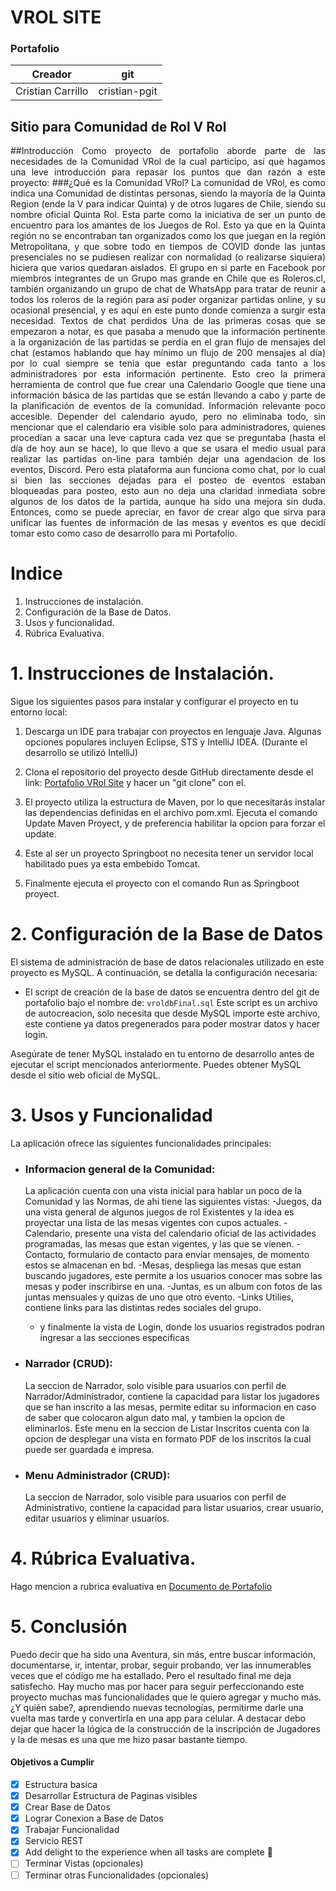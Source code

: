 # VROL SITE
### Portafolio

|Creador|git|
|-------|---|
|Cristian Carrillo|cristian-pgit|

## Sitio para Comunidad de Rol V Rol

<p style="text-align: justify;">
##Introducción
Como proyecto de portafolio aborde parte de las necesidades de la Comunidad VRol de la cual
participo, así que hagamos una leve introducción para repasar los puntos que dan razón a este
proyecto:
###¿Qué es la Comunidad VRol?
La comunidad de VRol, es como indica una Comunidad de distintas personas, siendo la mayoría de
la Quinta Region (ende la V para indicar Quinta) y de otros lugares de Chile, siendo su nombre oficial
Quinta Rol. Esta parte como la iniciativa de ser un punto de encuentro para los amantes de los Juegos
de Rol. Esto ya que en la Quinta región no se encontraban tan organizados como los que juegan en
la región Metropolitana, y que sobre todo en tiempos de COVID donde las juntas presenciales no se
pudiesen realizar con normalidad (o realizarse siquiera) hiciera que varios quedaran aislados. El
grupo en si parte en Facebook por miembros integrantes de un Grupo mas grande en Chile que es
Roleros.cl, también organizando un grupo de chat de WhatsApp para tratar de reunir a todos los
roleros de la región para así poder organizar partidas online, y su ocasional presencial, y es aquí en
este punto donde comienza a surgir esta necesidad.
Textos de chat perdidos
Una de las primeras cosas que se empezaron a notar, es que pasaba a menudo que la información
pertinente a la organización de las partidas se perdía en el gran flujo de mensajes del chat (estamos
hablando que hay mínimo un flujo de 200 mensajes al día) por lo cual siempre se tenia que estar
preguntando cada tanto a los administradores por esta información pertinente. Esto creo la primera
herramienta de control que fue crear una Calendario Google que tiene una información básica de las
partidas que se están llevando a cabo y parte de la planificación de eventos de la comunidad.
Información relevante poco accesible.
Depender del calendario ayudo, pero no eliminaba todo, sin mencionar que el calendario era visible
solo para administradores, quienes procedían a sacar una leve captura cada vez que se preguntaba
(hasta el día de hoy aun se hace), lo que llevo a que se usara el medio usual para realizar las partidas
on-line para también dejar una agendacion de los eventos, Discord. Pero esta plataforma aun
funciona como chat, por lo cual si bien las secciones dejadas para el posteo de eventos estaban
bloqueadas para posteo, esto aun no deja una claridad inmediata sobre algunos de los datos de la
partida, aunque ha sido una mejora sin duda.
Entonces, como se puede apreciar, en favor de crear algo que sirva para unificar las fuentes de
información de las mesas y eventos es que decidí tomar esto como caso de desarrollo para mi
Portafolio.
</p>

# Indice

1. Instrucciones de instalación.
2. Configuración de la Base de Datos.
3. Usos y funcionalidad.
4. Rúbrica Evaluativa.

# 1. Instrucciones de Instalación.

Sigue los siguientes pasos para instalar y configurar el proyecto en tu entorno local:

1. Descarga un IDE para trabajar con proyectos en lenguaje Java. Algunas opciones populares incluyen Eclipse, STS y IntelliJ IDEA. (Durante el desarrollo se utilizó IntelliJ)

2. Clona el repositorio del proyecto desde GitHub directamente desde el link: [Portafolio VRol Site](https://github.com/cristian-pgit/M6-Portafolio.git) y hacer un "git clone" con el.

3. El proyecto utiliza la estructura de Maven, por lo que necesitarás instalar las dependencias definidas en el archivo pom.xml. Ejecuta el comando Update Maven Proyect, y de preferencia habilitar la opcion para forzar el update.

4. Este al ser un proyecto Springboot no necesita tener un servidor local habilitado pues ya esta embebido Tomcat.

5. Finalmente ejecuta el proyecto con el comando Run as Springboot proyect.

# 2. Configuración de la Base de Datos

El sistema de administración de base de datos relacionales utilizado en este proyecto es MySQL. A continuación, se detalla la configuración necesaria:

- El script de creación de la base de datos se encuentra dentro del git de portafolio bajo el nombre de: `vroldbFinal.sql` Este script es un archivo de autocreacion, solo necesita que desde MySQL importe este archivo, este contiene ya datos pregenerados para poder mostrar datos y hacer login.

Asegúrate de tener MySQL instalado en tu entorno de desarrollo antes de ejecutar el script mencionados anteriormente. Puedes obtener MySQL desde el sitio web oficial de MySQL.

# 3. Usos y Funcionalidad

La aplicación ofrece las siguientes funcionalidades principales:

- ### Informacion general de la Comunidad: 
    La aplicación cuenta con una vista inicial para hablar un poco de la Comunidad y las Normas, de ahi tiene las siguientes vistas:
    -Juegos, da una vista general de algunos juegos de rol Existentes y la idea es proyectar una lista de las mesas vigentes con cupos actuales.
    -Calendario, presente una vista del calendario oficial de las actividades programadas, las mesas que estan vigentes, y las que se vienen.
    -Contacto, formulario de contacto para enviar mensajes, de momento estos se almacenan en bd.
    -Mesas, despliega las mesas que estan buscando jugadores, este permite a los usuarios conocer mas sobre las mesas y poder inscribirse en una.
    -Juntas, es un album con fotos de las juntas mensuales y quizas de uno que otro evento.
    -Links Utilies, contiene links para las distintas redes sociales del grupo.
    - y finalmente la vista de Login, donde los usuarios registrados podran ingresar a las secciones especificas

- ### Narrador (CRUD): 
    La seccion de Narrador, solo visible para usuarios con perfil de Narrador/Administrador, contiene la capacidad para listar los jugadores que se han inscrito a las mesas, permite editar su informacion en caso de saber que colocaron algun dato mal, y tambien la opcion de eliminarlos. Este menu en la seccion de Listar Inscritos cuenta con la opcion de desplegar una vista en formato PDF de los inscritos la cual puede ser guardada e impresa.
    
- ### Menu Administrador (CRUD): 
    La seccion de Narrador, solo visible para usuarios con perfil de Administrativo,  contiene la capacidad para listar usuarios, crear usuario, editar usuarios y eliminar usuarios.

# 4. Rúbrica Evaluativa.

Hago mencion a rubrica evaluativa en [Documento de Portafolio](https://github.com/cristian-pgit/M6-Portafolio/blob/main/PROYECTO%20DE%20PORTAFOLIO.pdf)

# 5. Conclusión
Puedo decir que ha sido una Aventura, sin más, entre buscar información, documentarse, ir, intentar,
probar, seguir probando, ver las innumerables veces que el código me ha estallado. Pero el resultado
final me deja satisfecho. Hay mucho mas por hacer para seguir perfeccionando este proyecto muchas
mas funcionalidades que le quiero agregar y mucho más. ¿Y quién sabe?, aprendiendo nuevas
tecnologías, permitirme darle una vuelta mas tarde y convertirla en una app para celular.
A destacar debo dejar que hacer la lógica de la construcción de la inscripción de Jugadores y la de
mesas es una que me hizo pasar bastante tiempo.


#### Objetivos a Cumplir
- [x] Estructura basica
- [x] Desarrollar Estructura de Paginas visibles
- [x] Crear Base de Datos
- [x] Lograr Conexion a Base de Datos
- [x] Trabajar Funcionalidad
- [x] Servicio REST
- [x] Add delight to the experience when all tasks are complete :tada:
- [ ] Terminar Vistas (opcionales)
- [ ] Terminar otras Funcionalidades (opcionales)
